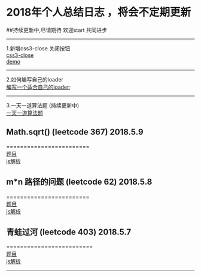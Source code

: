 # 2018年个人总结日志 ，将会不定期更新
##持续更新中,尽请期待 欢迎start  共同进步
*********************************

1.新增css3-close  关闭按钮  
[css3-close](https://github.com/qingclass/2018/blob/master/css3-close/css-close.html)  
[demo](http://ai.newweigang.cn/2018/css3-close/css-close.html)
********************

2.如何编写自己的loader  
[编写一个适合自己的loader](https://github.com/qingclass/2018);
********************

3.一天一道算法题 (持续更新中)  
[一天一道算法题](https://github.com/qingclass/2018/tree/master/algorithm)

## Math.sqrt()  (leetcode 367) 2018.5.9
========================  
[题目](https://github.com/qingclass/2018/tree/master/algorithm/isPerfectSquare)  
[js解析](https://github.com/qingclass/2018/blob/master/algorithm/isPerfectSquare/isPerfectSquare.js)

## m*n 路径的问题 (leetcode 62) 2018.5.8
========================  
[题目](https://github.com/qingclass/2018/tree/master/algorithm/uniquePaths)  
[js解析](https://github.com/qingclass/2018/blob/master/algorithm/uniquePaths/uniquePaths.js)

##  青蛙过河 (leetcode 403) 2018.5.7
=========================  
[题目](https://github.com/qingclass/2018/tree/master/algorithm/canCross)  
[js解析](https://github.com/qingclass/2018/blob/master/algorithm/canCross/canCross.js)
****************************